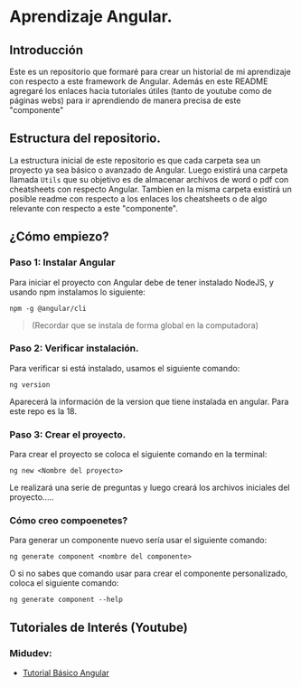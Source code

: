 # Aprendizaje Angular.

## Introducción
Este es un repositorio que formaré para crear un historial de mi aprendizaje con respecto a este framework de Angular.
Además en este README agregaré los enlaces hacia tutoriales útiles (tanto de youtube como de páginas webs) para ir aprendiendo de manera precisa de este "componente"

## Estructura del repositorio.
La estructura inicial de este repositorio es que cada carpeta sea un proyecto ya sea básico o avanzado de Angular. Luego existirá una carpeta llamada `Utils` que su objetivo es de almacenar archivos de word o pdf con cheatsheets con respecto Angular. Tambien en la misma carpeta existirá un posible readme con respecto a los enlaces los cheatsheets o de algo relevante con respecto a este "componente".


## ¿Cómo empiezo?

### Paso 1: Instalar Angular
Para iniciar el proyecto con Angular debe de tener instalado NodeJS, y usando npm instalamos lo siguiente:

`npm -g @angular/cli`

> (Recordar que se instala de forma global en la computadora) 

### Paso 2: Verificar instalación.
Para verificar si está instalado, usamos el siguiente comando:

`ng version`

Aparecerá la información de la version que tiene instalada en angular. Para este repo es la 18.

### Paso 3: Crear el proyecto.
Para crear el proyecto se coloca el siguiente comando en la terminal:

`ng new <Nombre del proyecto>`

Le realizará una serie de preguntas y luego creará los archivos iniciales del proyecto.....

### Cómo creo compoenetes?

Para generar un componente nuevo sería usar el siguiente comando:

`ng generate component <nombre del componente>`

O si no sabes que comando usar para crear el componente personalizado, coloca el siguiente comando:

`ng generate component --help`
## Tutoriales de Interés (Youtube)

### Midudev:

- [Tutorial Básico Angular](https://youtu.be/f7unUpshmpA?si=INCZedrtPI17jcMU)